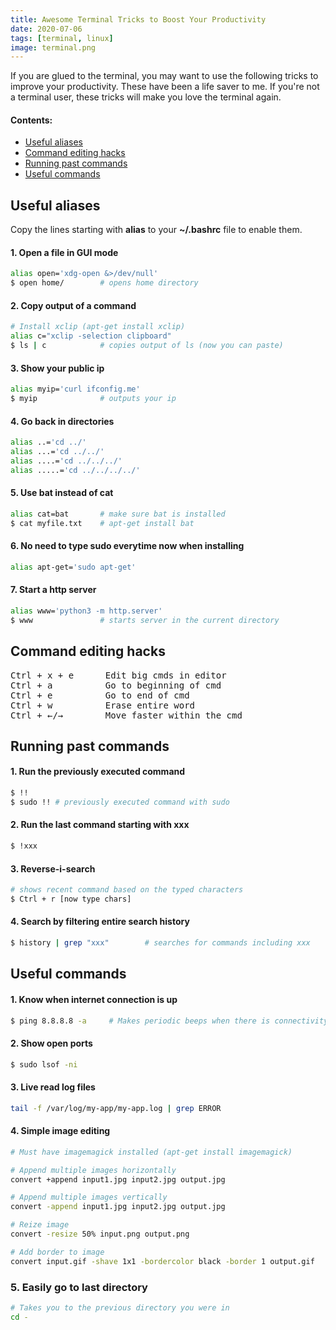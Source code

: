 ```yaml
---
title: Awesome Terminal Tricks to Boost Your Productivity
date: 2020-07-06
tags: [terminal, linux]
image: terminal.png
---
```


If you are glued to the terminal, you may want to use the following tricks to improve your productivity. These have been a life saver to me. If you're not a terminal user, these tricks will make you love the terminal again.

#### Contents:
- [Useful aliases](#useful-aliases)
- [Command editing hacks](#command-editing-hacks)
- [Running past commands](#running-past-commands)
- [Useful commands](#useful-commands)

## Useful aliases

<!-- Many confuse the usage of .bash_profile and .bashrc files. The difference
- .bash_profile is executed when bash is invoked as an interactive login shell (e.g. when SSHing)
- .bashrc is executed each time you open the terminal

It's best to **put aliases in .bashrc** because most .bash_profile configs also execute .bashrc when invoked. -->

Copy the lines starting with **alias** to your **~/.bashrc** file to enable them.

#### 1. Open a file in GUI mode
```bash
alias open='xdg-open &>/dev/null'
$ open home/        # opens home directory
```

#### 2. Copy output of a command

```bash
# Install xclip (apt-get install xclip)
alias c="xclip -selection clipboard"
$ ls | c            # copies output of ls (now you can paste)
```

#### 3. Show your public ip
```bash
alias myip='curl ifconfig.me'
$ myip              # outputs your ip
```

#### 4. Go back in directories
```bash
alias ..='cd ../'
alias ...='cd ../../'
alias ....='cd ../../../'
alias .....='cd ../../../../'
```

#### 5. Use bat instead of cat
```bash
alias cat=bat       # make sure bat is installed
$ cat myfile.txt    # apt-get install bat
```

#### 6. No need to type sudo everytime now when installing
```bash
alias apt-get='sudo apt-get'
```

#### 7. Start a http server
```bash
alias www='python3 -m http.server'
$ www               # starts server in the current directory
```

## Command editing hacks

<pre>
<kbd>Ctrl + x + e </kbd>     Edit big cmds in editor  
<kbd>Ctrl + a</kbd>          Go to beginning of cmd
<kbd>Ctrl + e</kbd>          Go to end of cmd  
<kbd>Ctrl + w</kbd>          Erase entire word  
<kbd>Ctrl + ←/→</kbd>        Move faster within the cmd
</pre>

## Running past commands

#### 1. Run the previously executed command
```bash
$ !!
$ sudo !! # previously executed command with sudo
```

#### 2. Run the last command starting with xxx
```bash
$ !xxx
```

#### 3. Reverse-i-search
```bash
# shows recent command based on the typed characters
$ Ctrl + r [now type chars]   
```

#### 4. Search by filtering entire search history
```bash
$ history | grep "xxx"        # searches for commands including xxx
```

## Useful commands

#### 1. Know when internet connection is up
```bash
$ ping 8.8.8.8 -a     # Makes periodic beeps when there is connectivity
```

#### 2. Show open ports
```bash
$ sudo lsof -ni
```

#### 3. Live read log files
```bash
tail -f /var/log/my-app/my-app.log | grep ERROR
```

#### 4. Simple image editing
```bash
# Must have imagemagick installed (apt-get install imagemagick)

# Append multiple images horizontally
convert +append input1.jpg input2.jpg output.jpg

# Append multiple images vertically
convert -append input1.jpg input2.jpg output.jpg

# Reize image
convert -resize 50% input.png output.png

# Add border to image
convert input.gif -shave 1x1 -bordercolor black -border 1 output.gif
```

### 5. Easily go to last directory
```bash
# Takes you to the previous directory you were in
cd -
```

<!-- Awesome Terminal Productivity
  https://github.com/chubin/cheat.sh
  https://github.com/tldr-pages/tldr
 -->
